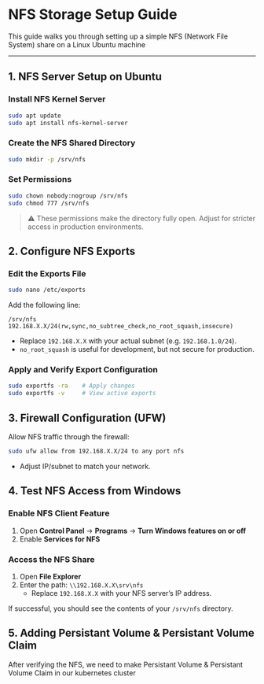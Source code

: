 # NFS Storage Setup Guide
This guide walks you through setting up a simple NFS (Network File System) share on a Linux Ubuntu machine

---

## 1. NFS Server Setup on Ubuntu

### Install NFS Kernel Server
```sh
sudo apt update
sudo apt install nfs-kernel-server
```

### Create the NFS Shared Directory
```sh
sudo mkdir -p /srv/nfs
```

### Set Permissions
```sh
sudo chown nobody:nogroup /srv/nfs
sudo chmod 777 /srv/nfs
```
> ⚠️ These permissions make the directory fully open. Adjust for stricter access in production environments.


## 2. Configure NFS Exports

### Edit the Exports File
```sh
sudo nano /etc/exports
```
Add the following line:
```
/srv/nfs 192.168.X.X/24(rw,sync,no_subtree_check,no_root_squash,insecure)
```
- Replace `192.168.X.X` with your actual subnet (e.g. `192.168.1.0/24`).
- `no_root_squash` is useful for development, but not secure for production.

### Apply and Verify Export Configuration
```sh
sudo exportfs -ra    # Apply changes
sudo exportfs -v     # View active exports
```


## 3. Firewall Configuration (UFW)
Allow NFS traffic through the firewall:
```sh
sudo ufw allow from 192.168.X.X/24 to any port nfs
```
- Adjust IP/subnet to match your network.


## 4. Test NFS Access from Windows

### Enable NFS Client Feature
1. Open **Control Panel** → **Programs** → **Turn Windows features on or off**
2. Enable **Services for NFS**

### Access the NFS Share
1. Open **File Explorer**
2. Enter the path: `\\192.168.X.X\srv\nfs`
   - Replace `192.168.X.X` with your NFS server’s IP address.

If successful, you should see the contents of your `/srv/nfs` directory.

## 5. Adding Persistant Volume & Persistant Volume Claim
After verifying the NFS, we need to make Persistant Volume & Persistant Volume Claim in our kubernetes cluster

